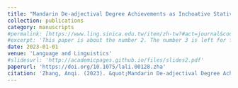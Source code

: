 ```yaml
---
title: "Mandarin De-adjectival Degree Achievements as Inchoative Statives"
collection: publications
category: manuscripts
#permalink: [https://www.ling.sinica.edu.tw/item/zh-tw?#act=journal&code=download&article_id=751](https://www.ling.sinica.edu.tw/item/zh-tw?#act=journal&code=download&article_id=751)
#excerpt: 'This paper is about the number 2. The number 3 is left for future work.'
date: 2023-01-01
venue: 'Language and Linguistics'
#slidesurl: 'http://academicpages.github.io/files/slides2.pdf'
paperurl: 'https://doi.org/10.1075/lali.00128.zha'
citation: 'Zhang, Anqi. (2023). &quot;Mandarin De-adjectival Degree Achievements as Inchoative states.&quot; <i>Language and Linguistics</i>.24(1):146-180.'
---
```

